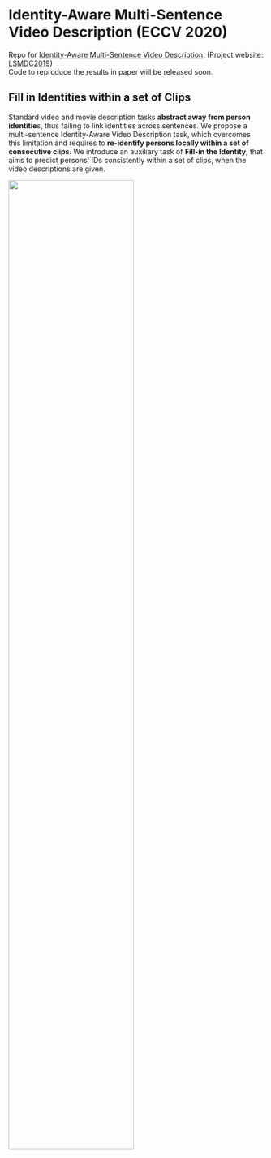 # Identity-Aware Multi-Sentence Video Description (ECCV 2020)

Repo for [Identity-Aware Multi-Sentence Video Description](https://arxiv.org/abs/2008.09791). (Project website: [LSMDC2019](https://sites.google.com/site/describingmovies/lsmdc-2019)) <br>
Code to reproduce the results in paper will be released soon.

## Fill in Identities within a set of Clips

Standard video and movie description tasks **abstract away from person identitie**s, thus failing to link identities across sentences. We propose a multi-sentence Identity-Aware Video Description task, which overcomes this limitation and requires to **re-identify persons locally within a set of consecutive clips**. We introduce an auxiliary task of **Fill-in the Identity**, that aims to predict persons' IDs consistently within a set of clips, when the video descriptions are given.

<img src="https://drive.google.com/uc?export=view&id=1CvVkG-N9kkzNr3AuCnWFS7hQenvyb_dz" width="70%">
